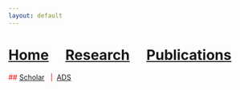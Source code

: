 ```yaml
---
layout: default
---
```

# [Home](index)  &nbsp; &nbsp;  [Research](Research)  &nbsp; &nbsp;  [Publications](Pub) 


<span style="color:red"> ## [Scholar](https://scholar.google.ca/citations?user=KCgpd4UAAAAJ&hl=en) &nbsp; | &nbsp;[ADS](https://ui.adsabs.harvard.edu/search/p_=0&q=%3Dauthor%3A%22Shalaby%2C%20Mohamad%22&sort=date%20desc%2C%20bibcode%20desc)  </span>

